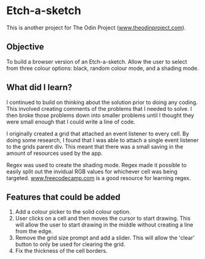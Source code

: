 # Etch-a-sketch
This is another project for The Odin Project (www.theodinproject.com).

## Objective
To build a browser version of an Etch-a-sketch. 
Allow the user to select from three colour options: black, random colour mode, and a shading mode.

## What did I learn?
I continued to build on thinking about the solution prior to doing any coding. This involved creating comments of the problems that I needed to solve. I then broke those problems down into smaller problems until I thought they were small enough that I could write a line of code.

I originally created a grid that attached an event listener to every cell. By doing some research, I found that I was able to attach a single event listener to the grids parent div. This meant that there was a small saving in the amount of resources used by the app.

Regex was used to create the shading mode. Regex made it possible to easily split out the invidual RGB values for whichever cell was being targeted. www.freecodecamp.com is a good resource for learning regex.

## Features that could be added
1. Add a colour picker to the solid colour option.
2. User clicks on a cell and then moves the cursor to start drawing. This will allow the user to start drawing in the middle without creating a line from the edge.
3. Remove the grid size prompt and add a slider. This will allow the 'clear' button to only be used for clearing the grid.
4. Fix the thickness of the cell borders.